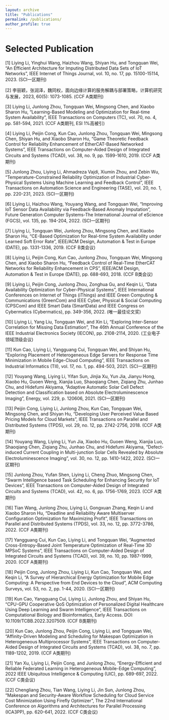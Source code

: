 ```yaml
---
layout: archive
title: "Publications"
permalink: /publications/
author_profile: true
---
```


Selected Publication
===============

[1] Liying Li, Yinghui Wang, Haizhou Wang, Shiyan Hu, and Tongquan Wei, “An Efficient Architecture for Imputing Distributed Data Sets of IoT Networks”, IEEE Internet of Things Journal, vol. 10, no. 17, pp. 15100-15114, 2023. (SCI一区期刊)

[2] 李丽颖，张润泽，魏同权，面向边缘计算的服务解耦与部署策略，计算机研究与发展，2023, 60(5): 1073-1085. (CCF A类期刊)

[3] Liying Li, Junlong Zhou, Tongquan Wei, Mingsong Chen, and Xiaobo Sharon Hu, “Learning-Based Modeling and Optimization for Real-time System Availability”, IEEE Transactions on Computers (TC), vol. 70, no. 4, pp. 581-594, 2021. (CCF A类期刊, ESI 1%高被引)

[4] Liying Li, Peijin Cong, Kun Cao, Junlong Zhou, Tongquan Wei, Mingsong Chen, Shiyan Hu, and Xiaobo Sharon Hu, “Game Theoretic Feedback Control for Reliability Enhancement of EtherCAT-Based Networked Systems”, IEEE Transactions on Computer-Aided Design of Integrated Circuits and Systems (TCAD), vol. 38, no. 9, pp. 1599-1610, 2019. (CCF A类期刊)

[5] Junlong Zhou, Liying Li, Ahmadreza Vajdi, Xiumin Zhou, and Zebin Wu, “Temperature-Constrained Reliability Optimization of Industrial Cyber-Physical Systems Using Machine Learning and Feedback Control”, IEEE Transactions on Automation Science and Engineering (TASE), vol. 20, no. 1, pp. 220-231, 2023. (SCI一区期刊)

[6] Liying Li, Haizhou Wang, Youyang Wang, and Tongquan Wei, “Improving IoT Sensor Data Availability via Feedback-Based Anomaly Imputation”, Future Generation Computer Systems-The International Journal of eScience (FGCS), vol. 135, pp. 194-204, 2022. (SCI一区期刊)

[7] Liying Li, Tongquan Wei, Junlong Zhou, Mingsong Chen, and Xiaobo Sharon Hu, “CE-Based Optimization for Real-time System Availability under Learned Soft Error Rate”, IEEE/ACM Design, Automation & Test in Europe (DATE), pp. 1331-1336, 2019. (CCF B类会议)

[8] Liying Li, Peijin Cong, Kun Cao, Junlong Zhou, Tongquan Wei, Mingsong Chen, and Xiaobo Sharon Hu, “Feedback Control of Real-Time EtherCAT Networks for Reliability Enhancement in CPS”, IEEE/ACM Design, Automation & Test in Europe (DATE), pp. 688-693, 2018. (CCF B类会议)

[9] Liying Li, Peijin Cong, Junlong Zhou, Zonghua Gu, and Keqin Li, “Data Availability Optimization for Cyber-Physical Systems”, IEEE International Conferences on Internet of Things (iThings) and IEEE Green Computing & Communications (GreenCom) and IEEE Cyber, Physical & Social Computing (CPSCom) and IEEE Smart Data (SmartData) and IEEE Congress on Cybermatics (Cybermatics), pp. 349-356, 2022. (唯一最佳论文奖)

[10] Liying Li, Yang Liu, Tongquan Wei, and Xin Li, “Exploring Inter-Sensor Correlation for Missing Data Estimation”, The 46th Annual Conference of the IEEE Industrial Electronics Society (IECON), pp. 2108-2114, 2020. (工业电子领域顶级会议)

[11]	Kun Cao, Liying Li, Yangguang Cui, Tongquan Wei, and Shiyan Hu, “Exploring Placement of Heterogeneous Edge Servers for Response Time Minimization in Mobile Edge-Cloud Computing”, IEEE Transactions on Industrial Informatics (TII), vol. 17, no. 1, pp. 494-503, 2021. (SCI一区期刊)

[12] Youyang Wang, Liying Li, Yifan Sun, Jinjia Xu, Yun Jia, Jianyu Hong, Xiaobo Hu, Guoen Weng, Xianjia Luo, Shaoqiang Chen, Ziqiang Zhu, Junhao Chu, and Hidefumi Akiyama, “Adaptive Automatic Solar Cell Defect Detection and Classification based on Absolute Electroluminescence Imaging”, Energy, vol. 229, p. 120606, 2021. (SCI一区期刊)

[13]	Peijin Cong, Liying Li, Junlong Zhou, Kun Cao, Tongquan Wei, Mingsong Chen, and Shiyan Hu, “Developing User Perceived Value Based Pricing Models for Cloud Markets”, IEEE Transactions on Parallel and Distributed Systems (TPDS), vol. 29, no. 12, pp. 2742-2756, 2018. (CCF A类期刊)

[14] Youyang Wang, Liying Li, Yun Jia, Xiaobo Hu, Guoen Weng, Xianjia Luo, Shaoqiang Chen, Ziqiang Zhu, Junhao Chu, and Hidefumi Akiyama, “Defect-induced Current Coupling in Multi-junction Solar Cells Revealed by Absolute Electroluminescence Imaging”, vol. 30, no. 12, pp. 1410-1422, 2022. (SCI一区期刊)

[15] Junlong Zhou, Yufan Shen, Liying Li, Cheng Zhuo, Mingsong Chen, “Swarm Intelligence based Task Scheduling for Enhancing Security for IoT Devices”, IEEE Transactions on Computer-Aided Design of Integrated Circuits and Systems (TCAD), vol. 42, no. 6, pp. 1756-1769, 2023. (CCF A类期刊) 

[16]	Tian Wang, Junlong Zhou, Liying Li, Gongxuan Zhang, Keqin Li and Xiaobo Sharon Hu, “Deadline and Reliability Aware Multiserver Configuration Optimization for Maximizing Profit”, IEEE Transactions on Parallel and Distributed Systems (TPDS), vol. 33, no. 12, pp. 3772-3786, 2022. (CCF A类期刊)

[17] Yangguang Cui, Kun Cao, Liying Li, and Tongquan Wei, “Augmented Cross-Entropy-Based Joint Temperature Optimization of Real-Time 3D MPSoC Systems”, IEEE Transactions on Computer-Aided Design of Integrated Circuits and Systems (TCAD), vol. 39, no. 10, pp. 1987-1999, 2020. (CCF A类期刊)

[18] Peijin Cong, Junlong Zhou, Liying Li, Kun Cao, Tongquan Wei, and Keqin Li, “A Survey of Hierarchical Energy Optimization for Mobile Edge Computing: A Perspective from End Devices to the Cloud”, ACM Computing Surveys, vol. 53, no. 2, pp. 1-44, 2020. (SCI一区期刊)

[19] Kun Cao, Yangguang Cui, Liying Li, Junlong Zhou, and Shiyan Hu, “CPU-GPU Cooperative QoS Optimization of Personalized Digital Healthcare Using Deep Learning and Swarm Intelligence”, IEEE Transactions on Computational Biology and Bioinformatics, Early Access. DOI: 10.1109/TCBB.2022.3207509. (CCF B类期刊)

[20] Kun Cao, Junlong Zhou, Peijin Cong, Liying Li, and Tongquan Wei, “Affinity-Driven Modeling and Scheduling for Makespan Optimization in Heterogeneous Multiprocessor Systems”, IEEE Transactions on Computer-Aided Design of Integrated Circuits and Systems (TCAD), vol. 38, no. 7, pp. 1189-1202, 2019. (CCF A类期刊)

[21] Yan Xu, Liying Li, Peijin Cong, and Junlong Zhou, “Energy-Efficient and Reliable Federated Learning in Heterogeneous Mobile-Edge Computing”, 2022 IEEE Ubiquitous Intelligence & Computing (UIC), pp. 689-697, 2022. (CCF C类会议)

[22] Chengliang Zhou, Tian Wang, Liying Li, Jin Sun, Junlong Zhou, “Makespan and Security-Aware Workflow Scheduling for Cloud Service Cost Minimization Using Firefly Optimizer”, The 22nd International Conference on Algorithms and Architectures for Parallel Processing (ICA3PP), pp. 620-641, 2022. (CCF C类会议)




